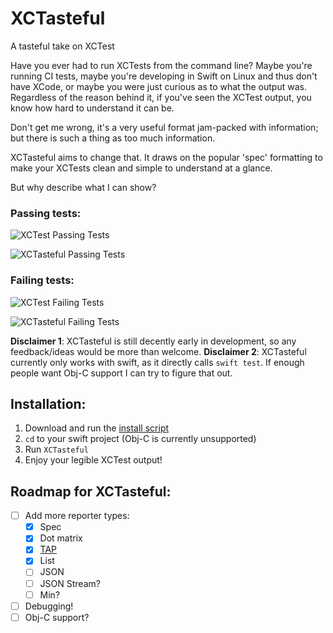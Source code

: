# XCTasteful
A tasteful take on XCTest

Have you ever had to run XCTests from the command line? Maybe you're running CI tests, maybe you're developing in Swift on Linux and thus don't have XCode, or maybe you were just curious as to what the output was. Regardless of the reason behind it, if you've seen the XCTest output, you know how hard to understand it can be.

Don't get me wrong, it's a very useful format jam-packed with information; but there is such a thing as too much information.

XCTasteful aims to change that. It draws on the popular 'spec' formatting to make your XCTests clean and simple to understand at a glance.

But why describe what I can show?

### Passing tests:
![XCTest Passing Tests](http://i.imgur.com/Kpf25UT.png)

![XCTasteful Passing Tests](http://i.imgur.com/yAFSIcX.png)


### Failing tests:
![XCTest Failing Tests](http://i.imgur.com/SlMKg9P.png)

![XCTasteful Failing Tests](http://i.imgur.com/OH5YEk6.png)


**Disclaimer 1**: XCTasteful is still decently early in development, so any feedback/ideas would be more than welcome.
**Disclaimer 2**: XCTasteful currently only works with swift, as it directly calls `swift test`. If enough people want Obj-C support I can try to figure that out.

## Installation:
1. Download and run the [install script](https://raw.githubusercontent.com/thislooksfun/XCTasteful/master/installer.sh)
2. `cd` to your swift project (Obj-C is currently unsupported)
3. Run `XCTasteful`
4. Enjoy your legible XCTest output!


## Roadmap for XCTasteful:
- [ ] Add more reporter types:
    - [x] Spec
    - [x] Dot matrix
    - [x] [TAP](http://testanything.org/)
    - [x] List
    - [ ] JSON
    - [ ] JSON Stream?
    - [ ] Min?
- [ ] Debugging!
- [ ] Obj-C support?
